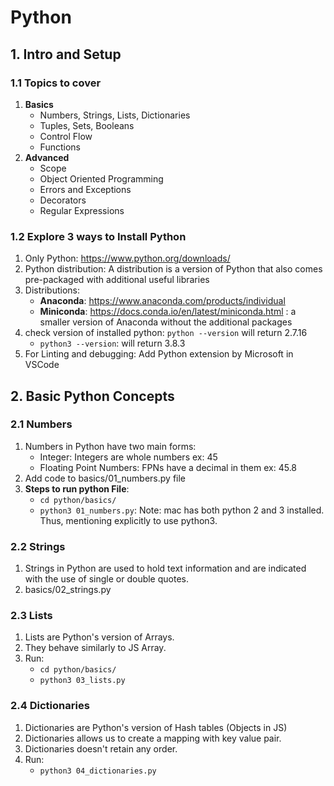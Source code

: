 # Python

## 1. Intro and Setup
### 1.1 Topics to cover
1. **Basics**
    - Numbers, Strings, Lists, Dictionaries
    - Tuples, Sets, Booleans
    - Control Flow
    - Functions
2. **Advanced**
    - Scope
    - Object Oriented Programming
    - Errors and Exceptions
    - Decorators
    - Regular Expressions

### 1.2 Explore 3 ways to Install Python
1. Only Python: https://www.python.org/downloads/
2. Python distribution: A distribution is a version of Python that also comes pre-packaged with additional useful libraries
3. Distributions:
    - **Anaconda**: https://www.anaconda.com/products/individual
    - **Miniconda**: https://docs.conda.io/en/latest/miniconda.html : a smaller version of Anaconda without the additional packages
4. check version of installed python: `python --version` will return 2.7.16
    - `python3 --version`: will return 3.8.3
5. For Linting and debugging: Add Python extension by Microsoft in VSCode

## 2. Basic Python Concepts
### 2.1 Numbers
1. Numbers in Python have two main forms:
    - Integer: Integers are whole numbers ex: 45
    - Floating Point Numbers: FPNs have a decimal in them ex: 45.8
2. Add code to basics/01_numbers.py file
2. **Steps to run python File**:
    - `cd python/basics/`
    - `python3 01_numbers.py`: Note: mac has both python 2 and 3 installed. Thus, mentioning explicitly to use python3.
    
### 2.2 Strings
1. Strings in Python are used to hold text information and are indicated with the use of single or double quotes.
2. basics/02_strings.py

### 2.3 Lists
1. Lists are Python's version of Arrays.
2. They behave similarly to JS Array.
3. Run: 
    - `cd python/basics/`
    - `python3 03_lists.py`

### 2.4 Dictionaries
1. Dictionaries are Python's version of Hash tables (Objects in JS)
2. Dictionaries allows us to create a mapping with key value pair.
3. Dictionaries doesn't retain any order.
4. Run:
    - `python3 04_dictionaries.py`
